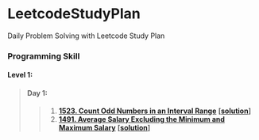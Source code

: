 # LeetcodeStudyPlan
Daily Problem Solving with Leetcode Study Plan

### Programming Skill
#### Level 1:
> #### Day 1:
>> 1) **[1523. Count Odd Numbers in an Interval Range](https://leetcode.com/problems/count-odd-numbers-in-an-interval-range/)** **[[solution](https://github.com/jarvisjacksonraj/LeetcodeStudyPlan/blob/main/1523-count-odd-numbers-in-an-interval-range/1523-count-odd-numbers-in-an-interval-range.java)]**
>> 2) **[1491. Average Salary Excluding the Minimum and Maximum Salary](https://leetcode.com/problems/average-salary-excluding-the-minimum-and-maximum-salary/)** **[[solution](https://github.com/jarvisjacksonraj/LeetcodeStudyPlan/blob/main/1491-average-salary-excluding-the-minimum-and-maximum-salary/1491-average-salary-excluding-the-minimum-and-maximum-salary.java)]**


